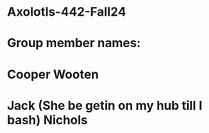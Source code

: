 # Axolotls-442-Fall24
# Group member names:
# Cooper Wooten
# Jack (She be getin on my hub till  I bash) Nichols
